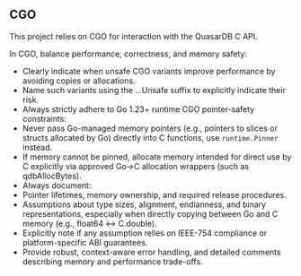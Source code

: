 ## CGO

This project relies on CGO for interaction with the QuasarDB C API.

In CGO, balance performance, correctness, and memory safety:
 * Clearly indicate when unsafe CGO variants improve performance by avoiding copies or allocations.
 * Name such variants using the ...Unsafe suffix to explicitly indicate their risk.
 * Always strictly adhere to Go 1.23+ runtime CGO pointer-safety constraints:
  * Never pass Go-managed memory pointers (e.g., pointers to slices or structs allocated by Go) directly into C functions, use `runtime.Pinner` instead.
  * If memory cannot be pinned, allocate memory intended for direct use by C explicitly via approved Go→C allocation wrappers (such as qdbAllocBytes).
 * Always document:
  * Pointer lifetimes, memory ownership, and required release procedures.
  * Assumptions about type sizes, alignment, endianness, and binary representations, especially when directly copying between Go and C memory (e.g., float64 ↔ C.double).
 * Explicitly note if any assumption relies on IEEE-754 compliance or platform-specific ABI guarantees.
 * Provide robust, context-aware error handling, and detailed comments describing memory and performance trade-offs.
